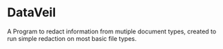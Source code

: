 # DataVeil
 A Program to redact information from mutiple document types, created to run simple redaction on most basic file types.

